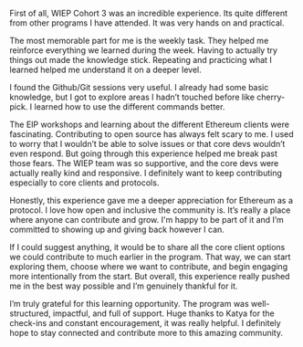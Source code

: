 First of all, WIEP Cohort 3 was an incredible experience.
Its quite different from other programs I have attended. It was very hands on and practical.

The most memorable part for me is the weekly task.  They helped me reinforce everything we learned during the week. Having to actually try things out made the knowledge stick. Repeating and practicing what I learned helped me understand it on a deeper level.

I found the Github/Git sessions very useful.  I already had some basic knowledge, but I got to explore areas I hadn’t touched before like cherry-pick. I learned how to use the different commands better. 

The EIP workshops and learning about the different Ethereum clients were fascinating. Contributing to open source has always felt scary to me. I used to worry that I wouldn’t be able to solve issues or that core devs wouldn’t even respond. But going through this experience helped me break past those fears. The WIEP team was so supportive, and the core devs were actually really kind and responsive. I definitely want to keep contributing especially to core clients and protocols.

Honestly, this experience gave me a deeper appreciation for Ethereum as a protocol. I love how open and inclusive the community is. It’s really a place where anyone can contribute and grow. I'm happy to be part of it and I’m committed to showing up and giving back however I can.

If I could suggest anything, it would be to share all the core client options we could contribute to much earlier in the program. That way, we can start exploring them, choose where we want to contribute, and begin engaging more intentionally from the start. But overall, this experience really pushed me in the best way possible and I’m genuinely thankful for it.

I’m truly grateful for this learning opportunity. The program was well-structured, impactful, and full of support. Huge thanks to Katya for the check-ins and constant encouragement, it was really helpful. I definitely hope to stay connected and contribute more to this amazing community.